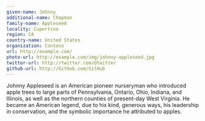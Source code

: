 ```yaml
---
given-name: Johnny
additional-name: Chapman
family-name: Appleseed
locality: Cupertino
region: CA
country-name: United States
organization: Contoso
url: http://example.com/
photo-url: http://example.com/img/johnny-appleseed.jpg
twitter-url: http://twitter.com/@twitter 
github-url: http://GitHub.com/GitHub 
---
```

Johnny Appleseed is an American pioneer nurseryman who introduced apple trees to large parts of Pennsylvania, Ontario, Ohio, Indiana, and Illinois, as well as the northern counties of present-day West Virginia. He became an American legend, due to his kind, generous ways, his leadership in conservation, and the symbolic importance he attributed to apples.